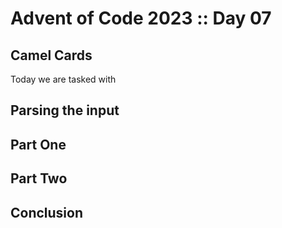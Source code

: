 # Advent of Code 2023 :: Day 07

## Camel Cards

Today we are tasked with 

## Parsing the input


## Part One


## Part Two


## Conclusion

